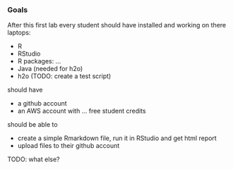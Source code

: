 
### Goals

After this first lab every student should have installed and working on there laptops:

- R
- RStudio
- R packages: ...
- Java (needed for h2o)
- h2o (TODO: create a test script)

should have 

- a github account
- an AWS account with ... free student credits

should be able to 

- create a simple Rmarkdown file, run it in RStudio and get html report
- upload files to their github account

TODO: what else?


